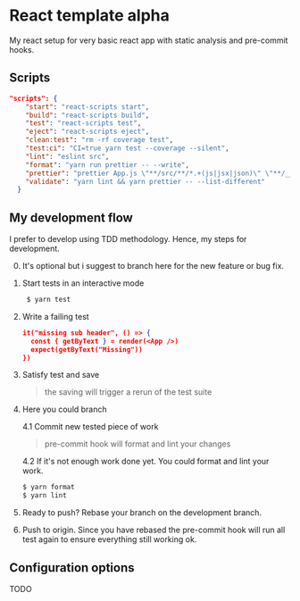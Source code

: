# React template alpha

My react setup for very basic react app with static analysis and pre-commit
hooks.

## Scripts

```json
"scripts": {
    "start": "react-scripts start",
    "build": "react-scripts build",
    "test": "react-scripts test",
    "eject": "react-scripts eject",
    "clean:test": "rm -rf coverage test",
    "test:ci": "CI=true yarn test --coverage --silent",
    "lint": "eslint src",
    "format": "yarn run prettier -- --write",
    "prettier": "prettier App.js \"**/src/**/*.+(js|jsx|json)\" \"**/__tests__/**/*.+(js|jsx|json)\"",
    "validate": "yarn lint && yarn prettier -- --list-different"
  }
```

## My development flow

I prefer to develop using TDD methodology. Hence, my steps for development.

0. It's optional but i suggest to branch here for the new feature or bug fix.
1. Start tests in an interactive mode
   ```bash
    $ yarn test
   ```
1. Write a failing test
   ```json
   it("missing sub header", () => {
     const { getByText } = render(<App />)
     expect(getByText("Missing"))
   })
   ```
1. Satisfy test and save
   > the saving will trigger a rerun of the test suite
1. Here you could branch

   4.1 Commit new tested piece of work

   > pre-commit hook will format and lint your changes

   4.2 If it's not enough work done yet. You could format and lint your work.

   ```bash
   $ yarn format
   $ yarn lint
   ```

1. Ready to push? Rebase your branch on the development branch.
1. Push to origin. Since you have rebased the pre-commit hook will run all test
   again to ensure everything still working ok.

## Configuration options

TODO
